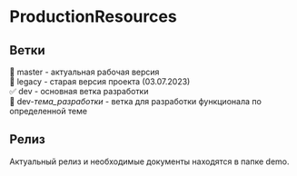 # ProductionResources

## Ветки

:black_square_button: master - актуальная рабочая версия    
:black_square_button: legacy - старая версия проекта (03.07.2023)    
:white_check_mark: dev - основная ветка разработки    
:triangular_ruler: dev-_тема_разработки_ - ветка для разработки функционала по определенной теме    

## Релиз

Актуальный релиз и необходимые документы находятся в папке demo.    



